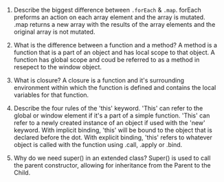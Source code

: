 1. Describe the biggest difference between `.forEach` & `.map`.
        forEach preforms an action on each array element and the array is mutated. .map returns a new array with the results of the array elements and the original array is not mutated.
        
2. What is the difference between a function and a method?
        A method is a function that is a part of an object and has local scope to that object. A function has global scope and coud be referred to as a method in resepect to the window object.
        
3. What is closure?
        A closure is a function and it's surrounding environment within which the function is defined and contains the local variables for that function.
        
4. Describe the four rules of the 'this' keyword.
'This' can refer to the global or window element if it's a part of a simple function. 'This' can refer to a newly created instance of an object if used with the 'new' keyword. With implicit binding, 'this' will be bound to the object that is declared before the dot. With explicit binding, 'this' refers to whatever object is called with the function using .call, .apply or .bind.

5. Why do we need super() in an extended class?
        Super() is used to call the parent constructor, allowing for inheritance from the Parent to the Child.
